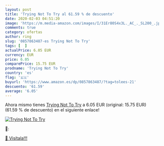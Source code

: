 ```yaml
---
layout: post
title: 'Trying Not To Try al 61.59 % de descuento'
date: 2020-02-03 04:51:20
image: 'https://m.media-amazon.com/images/I/31Er80S4x3L._AC_._SL200_.jpg'
comments: true
category: ofertas
author: ring
slug: '0857863487-es Trying Not To Try'
tags: [  ]
actualPrice: 6.05 EUR
currency: EUR
price: 6.05
comparePrice: 15.75 EUR
prodname: 'Trying Not To Try'
country: 'es'
flag: '🇪🇸'
buyurl: 'https://www.amazon.es/dp/0857863487/?tag=tolees-21'
descuento: '61.59'
average: '6.05'
---
```


Ahora mismo tienes [Trying Not To Try](https://www.amazon.es/dp/0857863487/?tag=tolees-21) a 6.05 EUR (original: 15.75 EUR) (61.59 %  de descuento) en el siguiente enlace!

[![Trying Not To Try](https://m.media-amazon.com/images/I/31Er80S4x3L._AC_._SL200_.jpg)](https://www.amazon.es/dp/0857863487/?tag=tolees-21)

🔎:


[🛒 Visítala!!!](https://www.amazon.es/dp/0857863487/?tag=tolees-21)
